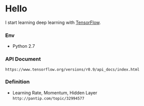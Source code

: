 # Hello
I start learning deep learning with [TensorFlow](https://www.tensorflow.org/).

### Env
  - Python 2.7

### API Document
`https://www.tensorflow.org/versions/r0.9/api_docs/index.html`

### Definition
  - Learning Rate, Momentum, Hidden Layer `http://pantip.com/topic/32994577`

